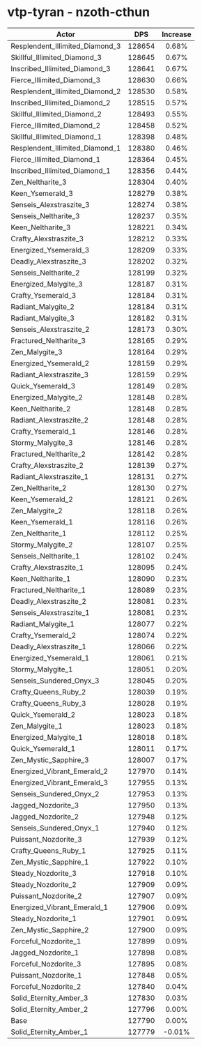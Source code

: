 # vtp-tyran - nzoth-cthun
| Actor | DPS | Increase |
|---|:---:|:---:|
|Resplendent_Illimited_Diamond_3|128654|0.68%|
|Skillful_Illimited_Diamond_3|128645|0.67%|
|Inscribed_Illimited_Diamond_3|128641|0.67%|
|Fierce_Illimited_Diamond_3|128630|0.66%|
|Resplendent_Illimited_Diamond_2|128530|0.58%|
|Inscribed_Illimited_Diamond_2|128515|0.57%|
|Skillful_Illimited_Diamond_2|128493|0.55%|
|Fierce_Illimited_Diamond_2|128458|0.52%|
|Skillful_Illimited_Diamond_1|128398|0.48%|
|Resplendent_Illimited_Diamond_1|128380|0.46%|
|Fierce_Illimited_Diamond_1|128364|0.45%|
|Inscribed_Illimited_Diamond_1|128356|0.44%|
|Zen_Neltharite_3|128304|0.40%|
|Keen_Ysemerald_3|128279|0.38%|
|Senseis_Alexstraszite_3|128274|0.38%|
|Senseis_Neltharite_3|128237|0.35%|
|Keen_Neltharite_3|128221|0.34%|
|Crafty_Alexstraszite_3|128212|0.33%|
|Energized_Ysemerald_3|128209|0.33%|
|Deadly_Alexstraszite_3|128202|0.32%|
|Senseis_Neltharite_2|128199|0.32%|
|Energized_Malygite_3|128187|0.31%|
|Crafty_Ysemerald_3|128184|0.31%|
|Radiant_Malygite_2|128184|0.31%|
|Radiant_Malygite_3|128182|0.31%|
|Senseis_Alexstraszite_2|128173|0.30%|
|Fractured_Neltharite_3|128165|0.29%|
|Zen_Malygite_3|128164|0.29%|
|Energized_Ysemerald_2|128159|0.29%|
|Radiant_Alexstraszite_3|128159|0.29%|
|Quick_Ysemerald_3|128149|0.28%|
|Energized_Malygite_2|128148|0.28%|
|Keen_Neltharite_2|128148|0.28%|
|Radiant_Alexstraszite_2|128148|0.28%|
|Crafty_Ysemerald_1|128146|0.28%|
|Stormy_Malygite_3|128146|0.28%|
|Fractured_Neltharite_2|128142|0.28%|
|Crafty_Alexstraszite_2|128139|0.27%|
|Radiant_Alexstraszite_1|128131|0.27%|
|Zen_Neltharite_2|128130|0.27%|
|Keen_Ysemerald_2|128121|0.26%|
|Zen_Malygite_2|128118|0.26%|
|Keen_Ysemerald_1|128116|0.26%|
|Zen_Neltharite_1|128112|0.25%|
|Stormy_Malygite_2|128107|0.25%|
|Senseis_Neltharite_1|128102|0.24%|
|Crafty_Alexstraszite_1|128095|0.24%|
|Keen_Neltharite_1|128090|0.23%|
|Fractured_Neltharite_1|128089|0.23%|
|Deadly_Alexstraszite_2|128081|0.23%|
|Senseis_Alexstraszite_1|128081|0.23%|
|Radiant_Malygite_1|128077|0.22%|
|Crafty_Ysemerald_2|128074|0.22%|
|Deadly_Alexstraszite_1|128066|0.22%|
|Energized_Ysemerald_1|128061|0.21%|
|Stormy_Malygite_1|128051|0.20%|
|Senseis_Sundered_Onyx_3|128045|0.20%|
|Crafty_Queens_Ruby_2|128039|0.19%|
|Crafty_Queens_Ruby_3|128028|0.19%|
|Quick_Ysemerald_2|128023|0.18%|
|Zen_Malygite_1|128023|0.18%|
|Energized_Malygite_1|128018|0.18%|
|Quick_Ysemerald_1|128011|0.17%|
|Zen_Mystic_Sapphire_3|128007|0.17%|
|Energized_Vibrant_Emerald_2|127970|0.14%|
|Energized_Vibrant_Emerald_3|127955|0.13%|
|Senseis_Sundered_Onyx_2|127953|0.13%|
|Jagged_Nozdorite_3|127950|0.13%|
|Jagged_Nozdorite_2|127948|0.12%|
|Senseis_Sundered_Onyx_1|127940|0.12%|
|Puissant_Nozdorite_3|127939|0.12%|
|Crafty_Queens_Ruby_1|127925|0.11%|
|Zen_Mystic_Sapphire_1|127922|0.10%|
|Steady_Nozdorite_3|127918|0.10%|
|Steady_Nozdorite_2|127909|0.09%|
|Puissant_Nozdorite_2|127907|0.09%|
|Energized_Vibrant_Emerald_1|127906|0.09%|
|Steady_Nozdorite_1|127901|0.09%|
|Zen_Mystic_Sapphire_2|127900|0.09%|
|Forceful_Nozdorite_1|127899|0.09%|
|Jagged_Nozdorite_1|127898|0.08%|
|Forceful_Nozdorite_3|127895|0.08%|
|Puissant_Nozdorite_1|127848|0.05%|
|Forceful_Nozdorite_2|127840|0.04%|
|Solid_Eternity_Amber_3|127830|0.03%|
|Solid_Eternity_Amber_2|127796|0.00%|
|Base|127790|0.00%|
|Solid_Eternity_Amber_1|127779|-0.01%|
